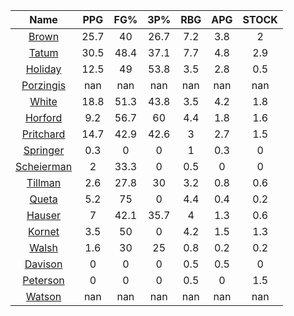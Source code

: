 |                                     Name                                     |  PPG  |  FG%  |  3P%  |  RBG  |  APG  |  STOCK  |
|:----------------------------------------------------------------------------:|:-----:|:-----:|:-----:|:-----:|:-----:|:-------:|
|      [Brown](https://www.espn.com/nba/player/_/id/3917376/jaylen-brown)      | 25.7  |  40   | 26.7  |  7.2  |  3.8  |    2    |
|      [Tatum](https://www.espn.com/nba/player/_/id/4065648/jayson-tatum)      | 30.5  | 48.4  | 37.1  |  7.7  |  4.8  |   2.9   |
|      [Holiday](https://www.espn.com/nba/player/_/id/3995/jrue-holiday)       | 12.5  |  49   | 53.8  |  3.5  |  2.8  |   0.5   |
| [Porzingis](https://www.espn.com/nba/player/_/id/3102531/kristaps-porzingis) |  nan  |  nan  |  nan  |  nan  |  nan  |   nan   |
|     [White](https://www.espn.com/nba/player/_/id/3078576/derrick-white)      | 18.8  | 51.3  | 43.8  |  3.5  |  4.2  |   1.8   |
|       [Horford](https://www.espn.com/nba/player/_/id/3213/al-horford)        |  9.2  | 56.7  |  60   |  4.4  |  1.8  |   1.6   |
|  [Pritchard](https://www.espn.com/nba/player/_/id/4066354/payton-pritchard)  | 14.7  | 42.9  | 42.6  |   3   |  2.7  |   1.5   |
|   [Springer](https://www.espn.com/nba/player/_/id/4432164/jaden-springer)    |  0.3  |   0   |   0   |   1   |  0.3  |    0    |
| [Scheierman](https://www.espn.com/nba/player/_/id/4593841/baylor-scheierman) |   2   | 33.3  |   0   |  0.5  |   0   |    0    |
|    [Tillman](https://www.espn.com/nba/player/_/id/4277964/xavier-tillman)    |  2.6  | 27.8  |  30   |  3.2  |  0.8  |   0.6   |
|     [Queta](https://www.espn.com/nba/player/_/id/4397424/neemias-queta)      |  5.2  |  75   |   0   |  4.4  |  0.4  |   0.2   |
|      [Hauser](https://www.espn.com/nba/player/_/id/4065804/sam-hauser)       |   7   | 42.1  | 35.7  |   4   |  1.3  |   0.6   |
|      [Kornet](https://www.espn.com/nba/player/_/id/3064560/luke-kornet)      |  3.5  |  50   |   0   |  4.2  |  1.5  |   1.3   |
|      [Walsh](https://www.espn.com/nba/player/_/id/4683689/jordan-walsh)      |  1.6  |  30   |  25   |  0.8  |  0.2  |   0.2   |
|      [Davison](https://www.espn.com/nba/player/_/id/4576085/jd-davison)      |   0   |   0   |   0   |  0.5  |  0.5  |    0    |
|    [Peterson](https://www.espn.com/nba/player/_/id/4397689/drew-peterson)    |   0   |   0   |   0   |  0.5  |   0   |   1.5   |
|     [Watson](https://www.espn.com/nba/player/_/id/4431705/anton-watson)      |  nan  |  nan  |  nan  |  nan  |  nan  |   nan   |